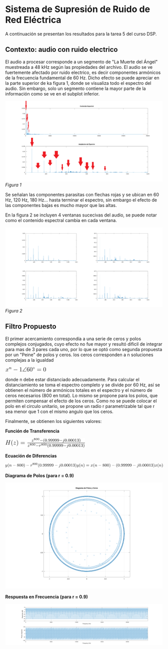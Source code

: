 # Sistema de Supresión de Ruido de Red Eléctrica

A continuación se presentan los resultados para la tarea 5 del curso DSP.

## Contexto: audio con ruido electrico
El audio a procesar corresponde a un segmento de "La Muerte del Ángel" muestreada a 48 kHz según las propiedades del archivo. El audio se ve fuertemente afectado por ruido electrico, es decir componentes armónicos de la frecuencia fundamental de 60 Hz. Dicho efecto se puede apreciar en la parte superior de ka figura 1, donde se visualiza todo el espectro del audio. Sin embargo, solo un segmento contiene la mayor parte de la información como se ve en el subplot inferior.

![amplicacion](img1.png "Figura 1")
*Figura 1*

Se señalan las componentes parasitas con flechas rojas y se ubican en 60 Hz, 120 Hz, 180 Hz... hasta terminar el espectro, sin embargo el efecto de las componentes bajas es mucho mayor que las altas.

En la figura 2 se incluyen 4 ventanas sucecivas del audio, se puede notar como el contenido espectral cambia en cada ventana.

![ventanas](img2.png "Figura 2")
*Figura 2*

## Filtro Propuesto

El primer acercamiento correspondía a una serie de ceros y polos complejos conjugados, cuyo efecto no fue mayor y resultó dificil de integrar para mas de 3 pares cada uno, por lo que se optó como segunda propuesta por un "Peine" de polos y ceros. los ceros corresponden a n soluciones complejas a la igualdad

![eq](equation_1.jpg)

donde n debe estar distanciado adecuadamente. Para calcular el distanciamiento se toma el espectro completo y se divide por 60 Hz, así se obtienen el número de armónicos totales en el espectro y el número de ceros necesarios (800 en total). Lo mismo se propone para los polos, que permiten compensar el efecto de los ceros. Como no se puede colocar el polo en el circulo unitario, se propone un radio r parametrizable tal que r sea menor que 1 con el mismo angulo que los ceros.

Finalmente, se obtienen los siguientes valores:

**Función de Transferencia**

![TF](equation_2.jpg)
 
**Ecuación de Diferencias**

![DE](equation_3.jpg)

**Diagrama de Polos (para r = 0.9)**

![polos](img3.png)

**Respuesta en Frecuencia (para r = 0.9)**

![frecuencia](img4.png)

